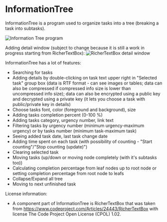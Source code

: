 # InformationTree

InformationTree is a program used to organize tasks into a tree (breaking a task into subtasks).

![Information Tree program](https://i.imgur.com/QHKTfnD.png)

Adding detail window (subject to change because it is still a work in progress starting from RicherTextBox):
![RicherTextBox detail window](https://i.imgur.com/xKxcVW3.png)

InformationTree has a lot of features:
 - Searching for tasks
 - Adding details by double-clicking on task text upper right in "Selected task" group box (data is RTF format - can see images or tables; data can also be compressed if compressed info size is lower than uncompressed info size); data can also be encrypted using a public key and decrypted using a private key (it lets you choose a task with public/private key in details)
 - Choose tasks font, color (foreground and background), size
 - Adding tasks completion percent (0-100 %)
 - Adding tasks category, urgency number, link text
 - Filtering tasks by urgency number (minimum urgency-maximum urgency) or by tasks number (minimum task-maximum task)
 - Seeing added task date, last task change date
 - Adding time spent on each task (with possibility of counting - "Start counting"/"Stop counting (update)")
 - Clearing selected task
 - Moving tasks (up/down or moving node completely (with it's subtasks too))
 - Calculating completion percentage from leaf nodes up to root node or setting completion percentage from root node to leafs
 - Collapse/Expand all tree
 - Moving to next unfinished task
 
 
License information:
 - A component part of InformationTree is RicherTextBox that was taken from https://www.codeproject.com/Articles/24443/RicherTextBox with license The Code Project Open License (CPOL) 1.02.
